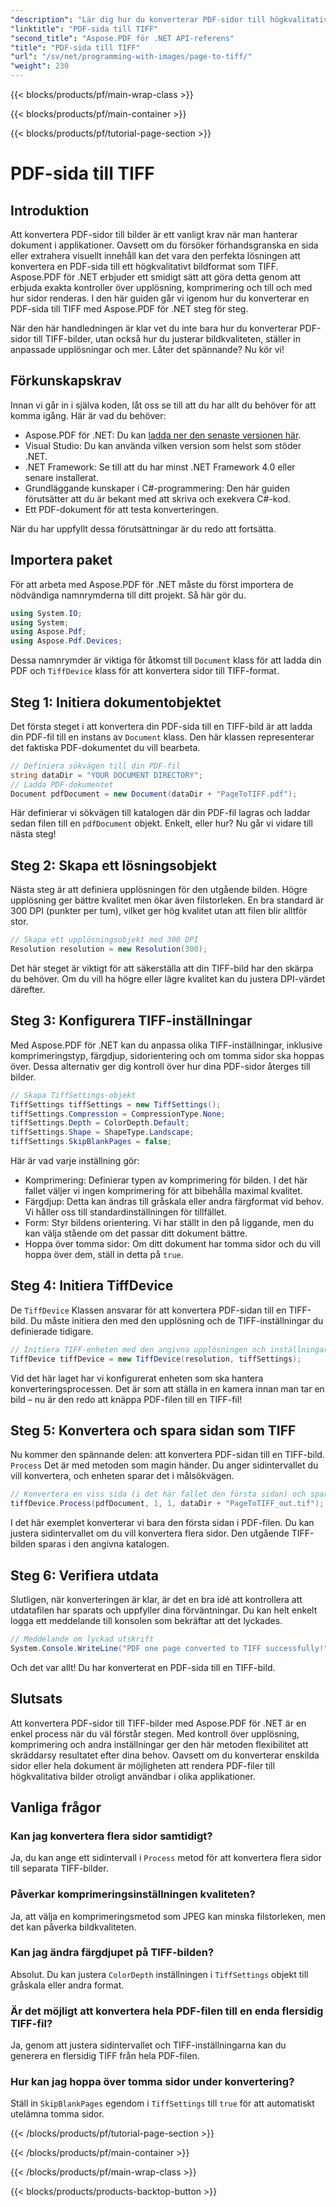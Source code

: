 ```yaml
---
"description": "Lär dig hur du konverterar PDF-sidor till högkvalitativa TIFF-bilder med Aspose.PDF för .NET. Den här steg-för-steg-guiden täcker upplösning, komprimering och mer."
"linktitle": "PDF-sida till TIFF"
"second_title": "Aspose.PDF för .NET API-referens"
"title": "PDF-sida till TIFF"
"url": "/sv/net/programming-with-images/page-to-tiff/"
"weight": 230
---
```


{{< blocks/products/pf/main-wrap-class >}}

{{< blocks/products/pf/main-container >}}

{{< blocks/products/pf/tutorial-page-section >}}

# PDF-sida till TIFF

## Introduktion

Att konvertera PDF-sidor till bilder är ett vanligt krav när man hanterar dokument i applikationer. Oavsett om du försöker förhandsgranska en sida eller extrahera visuellt innehåll kan det vara den perfekta lösningen att konvertera en PDF-sida till ett högkvalitativt bildformat som TIFF. Aspose.PDF för .NET erbjuder ett smidigt sätt att göra detta genom att erbjuda exakta kontroller över upplösning, komprimering och till och med hur sidor renderas. I den här guiden går vi igenom hur du konverterar en PDF-sida till TIFF med Aspose.PDF för .NET steg för steg.

När den här handledningen är klar vet du inte bara hur du konverterar PDF-sidor till TIFF-bilder, utan också hur du justerar bildkvaliteten, ställer in anpassade upplösningar och mer. Låter det spännande? Nu kör vi!

## Förkunskapskrav

Innan vi går in i själva koden, låt oss se till att du har allt du behöver för att komma igång. Här är vad du behöver:

- Aspose.PDF för .NET: Du kan [ladda ner den senaste versionen här](https://releases.aspose.com/pdf/net/).
- Visual Studio: Du kan använda vilken version som helst som stöder .NET.
- .NET Framework: Se till att du har minst .NET Framework 4.0 eller senare installerat.
- Grundläggande kunskaper i C#-programmering: Den här guiden förutsätter att du är bekant med att skriva och exekvera C#-kod.
- Ett PDF-dokument för att testa konverteringen.

När du har uppfyllt dessa förutsättningar är du redo att fortsätta.

## Importera paket

För att arbeta med Aspose.PDF för .NET måste du först importera de nödvändiga namnrymderna till ditt projekt. Så här gör du.

```csharp
using System.IO;
using System;
using Aspose.Pdf;
using Aspose.Pdf.Devices;
```

Dessa namnrymder är viktiga för åtkomst till `Document` klass för att ladda din PDF och `TiffDevice` klass för att konvertera sidor till TIFF-format.

## Steg 1: Initiera dokumentobjektet

Det första steget i att konvertera din PDF-sida till en TIFF-bild är att ladda din PDF-fil till en instans av `Document` klass. Den här klassen representerar det faktiska PDF-dokumentet du vill bearbeta.

```csharp
// Definiera sökvägen till din PDF-fil
string dataDir = "YOUR DOCUMENT DIRECTORY";
// Ladda PDF-dokumentet
Document pdfDocument = new Document(dataDir + "PageToTIFF.pdf");
```

Här definierar vi sökvägen till katalogen där din PDF-fil lagras och laddar sedan filen till en `pdfDocument` objekt. Enkelt, eller hur? Nu går vi vidare till nästa steg!

## Steg 2: Skapa ett lösningsobjekt

Nästa steg är att definiera upplösningen för den utgående bilden. Högre upplösning ger bättre kvalitet men ökar även filstorleken. En bra standard är 300 DPI (punkter per tum), vilket ger hög kvalitet utan att filen blir alltför stor.

```csharp
// Skapa ett upplösningsobjekt med 300 DPI
Resolution resolution = new Resolution(300);
```

Det här steget är viktigt för att säkerställa att din TIFF-bild har den skärpa du behöver. Om du vill ha högre eller lägre kvalitet kan du justera DPI-värdet därefter.

## Steg 3: Konfigurera TIFF-inställningar

Med Aspose.PDF för .NET kan du anpassa olika TIFF-inställningar, inklusive komprimeringstyp, färgdjup, sidorientering och om tomma sidor ska hoppas över. Dessa alternativ ger dig kontroll över hur dina PDF-sidor återges till bilder.

```csharp
// Skapa TiffSettings-objekt
TiffSettings tiffSettings = new TiffSettings();
tiffSettings.Compression = CompressionType.None;
tiffSettings.Depth = ColorDepth.Default;
tiffSettings.Shape = ShapeType.Landscape;
tiffSettings.SkipBlankPages = false;
```

Här är vad varje inställning gör:
- Komprimering: Definierar typen av komprimering för bilden. I det här fallet väljer vi ingen komprimering för att bibehålla maximal kvalitet.
- Färgdjup: Detta kan ändras till gråskala eller andra färgformat vid behov. Vi håller oss till standardinställningen för tillfället.
- Form: Styr bildens orientering. Vi har ställt in den på liggande, men du kan välja stående om det passar ditt dokument bättre.
- Hoppa över tomma sidor: Om ditt dokument har tomma sidor och du vill hoppa över dem, ställ in detta på `true`.

## Steg 4: Initiera TiffDevice

De `TiffDevice` Klassen ansvarar för att konvertera PDF-sidan till en TIFF-bild. Du måste initiera den med den upplösning och de TIFF-inställningar du definierade tidigare.

```csharp
// Initiera TIFF-enheten med den angivna upplösningen och inställningarna
TiffDevice tiffDevice = new TiffDevice(resolution, tiffSettings);
```

Vid det här laget har vi konfigurerat enheten som ska hantera konverteringsprocessen. Det är som att ställa in en kamera innan man tar en bild – nu är den redo att knäppa PDF-filen till en TIFF-fil!

## Steg 5: Konvertera och spara sidan som TIFF

Nu kommer den spännande delen: att konvertera PDF-sidan till en TIFF-bild. `Process` Det är med metoden som magin händer. Du anger sidintervallet du vill konvertera, och enheten sparar det i målsökvägen.

```csharp
// Konvertera en viss sida (i det här fallet den första sidan) och spara den som TIFF
tiffDevice.Process(pdfDocument, 1, 1, dataDir + "PageToTIFF_out.tif");
```

I det här exemplet konverterar vi bara den första sidan i PDF-filen. Du kan justera sidintervallet om du vill konvertera flera sidor. Den utgående TIFF-bilden sparas i den angivna katalogen.

## Steg 6: Verifiera utdata

Slutligen, när konverteringen är klar, är det en bra idé att kontrollera att utdatafilen har sparats och uppfyller dina förväntningar. Du kan helt enkelt logga ett meddelande till konsolen som bekräftar att det lyckades.

```csharp
// Meddelande om lyckad utskrift
System.Console.WriteLine("PDF one page converted to TIFF successfully!");
```

Och det var allt! Du har konverterat en PDF-sida till en TIFF-bild.

## Slutsats

Att konvertera PDF-sidor till TIFF-bilder med Aspose.PDF för .NET är en enkel process när du väl förstår stegen. Med kontroll över upplösning, komprimering och andra inställningar ger den här metoden flexibilitet att skräddarsy resultatet efter dina behov. Oavsett om du konverterar enskilda sidor eller hela dokument är möjligheten att rendera PDF-filer till högkvalitativa bilder otroligt användbar i olika applikationer.

## Vanliga frågor

### Kan jag konvertera flera sidor samtidigt?
Ja, du kan ange ett sidintervall i `Process` metod för att konvertera flera sidor till separata TIFF-bilder.

### Påverkar komprimeringsinställningen kvaliteten?
Ja, att välja en komprimeringsmetod som JPEG kan minska filstorleken, men det kan påverka bildkvaliteten.

### Kan jag ändra färgdjupet på TIFF-bilden?
Absolut. Du kan justera `ColorDepth` inställningen i `TiffSettings` objekt till gråskala eller andra format.

### Är det möjligt att konvertera hela PDF-filen till en enda flersidig TIFF-fil?
Ja, genom att justera sidintervallet och TIFF-inställningarna kan du generera en flersidig TIFF från hela PDF-filen.

### Hur kan jag hoppa över tomma sidor under konvertering?
Ställ in `SkipBlankPages` egendom i `TiffSettings` till `true` för att automatiskt utelämna tomma sidor.

{{< /blocks/products/pf/tutorial-page-section >}}

{{< /blocks/products/pf/main-container >}}

{{< /blocks/products/pf/main-wrap-class >}}

{{< blocks/products/products-backtop-button >}}